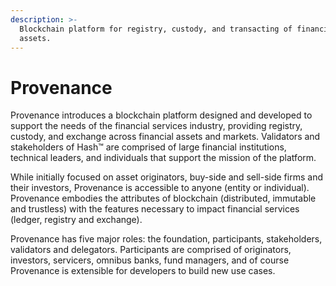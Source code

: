 ```yaml
---
description: >-
  Blockchain platform for registry, custody, and transacting of financial
  assets.
---
```


# Provenance

Provenance introduces a blockchain platform designed and developed to support the needs of the financial services industry, providing registry, custody, and exchange across financial assets and markets. Validators and stakeholders of Hash™ are comprised of large financial institutions, technical leaders, and individuals that support the mission of the platform.

While initially focused on asset originators, buy-side and sell-side firms and their investors, Provenance is accessible to anyone \(entity or individual\).  Provenance embodies the attributes of blockchain \(distributed, immutable and trustless\) with the features necessary to impact financial services \(ledger, registry and exchange\). 

Provenance has five major roles:  the foundation, participants, stakeholders, validators and delegators. Participants are comprised of originators, investors, servicers, omnibus banks, fund managers, and of course Provenance is extensible for developers to build new use cases.  

